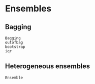 # Ensembles

## Bagging

```@docs
Bagging
outofbag
bootstrap
iqr
```

## Heterogeneous ensembles

```@docs
Ensemble
```
